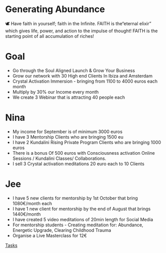 # Generating Abundance

<aside>
🕊️ Have faith in yourself; faith in the Infinite. FAITH is the“eternal elixir” which gives life, power, and action to the impulse of thought! FAITH is the starting point of all accumulation of riches!

</aside>

# Goal

- Go through the Soul Aligned Launch & Grow Your Business
- Grow our network with 30 High end Clients In Ibiza and Amsterdam
- Crystal Activation Immersion - bringing from 1100 to 4000 euros each month
- Multiply by 30% our Income every month
- We create 3 Webinar that is attracting 40 people each

# Nina

- My income for September is of minimum 3000 euros
- I have 3 Mentorship Clients who are bringing 1500 eu
- I have 2 Kundalini Rising Private Program Clients who are bringing 1000 euros
- There is a bonus Of 500 euros with Consciousness activation Online Sessions / Kundalini Classes/ Collaborations.
- I sell 3 Crystal activation meditations 20 euro each to 10 Clients

# Jee

- I have 5 new clients for mentorship by 1st October that bring 1080€/month each
- I have 1 new client for mentorship by the end of August that brings 1440€/month
- I have created 5 video meditations of 20min length for Social Media
- For mentorship students - Creating meditation for: Abundance, Energetic Upgrade, Clearing Childhood Trauma
- Organise a Live Masterclass for 12€

[Tasks](Generating%20Abundance%20a65f64eb8cbf4cf79a355392d02f0412/Tasks%20b3fcaab326174b86bd4387b39d7e340b.csv)